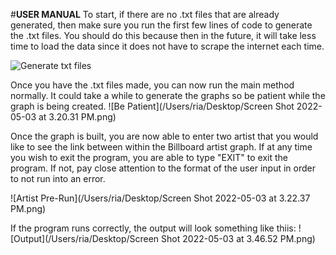 #**USER MANUAL** 
To start, if there are no .txt files that are already generated, then make sure you run 
the first few lines of code to generate the .txt files. You should do this because
then in the future, it will take less time to load the data since it does not have to scrape
the internet each time. 

![Generate txt files](/Users/ria/Desktop/screenshot1.png)

Once you have the .txt files made, you can now run the main method normally. It
could take a while to generate the graphs so be patient while 
the graph is being created. 
 ![Be Patient](/Users/ria/Desktop/Screen Shot 2022-05-03 at 3.20.31 PM.png)
 
 Once the graph is built, you are now able to enter two artist that you would like to see 
 the link between within the Billboard artist graph. If at any time you wish to exit the program,
 you are able to type "EXIT" to exit the program. If not, pay close attention to the format of the user input 
 in order to not run into an error. 
 
  ![Artist Pre-Run](/Users/ria/Desktop/Screen Shot 2022-05-03 at 3.22.37 PM.png)
 
If the program runs correctly, the output will look something like thiis:
 ![Output](/Users/ria/Desktop/Screen Shot 2022-05-03 at 3.46.52 PM.png)